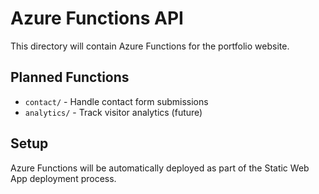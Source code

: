 # Azure Functions API

This directory will contain Azure Functions for the portfolio website.

## Planned Functions

- `contact/` - Handle contact form submissions
- `analytics/` - Track visitor analytics (future)

## Setup

Azure Functions will be automatically deployed as part of the Static Web App deployment process.